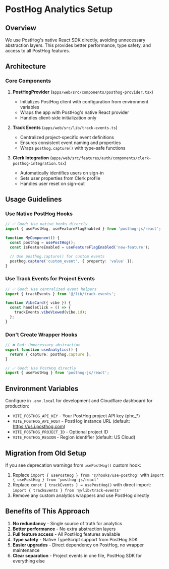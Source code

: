 # PostHog Analytics Setup

## Overview

We use PostHog's native React SDK directly, avoiding unnecessary abstraction layers. This provides better performance, type safety, and access to all PostHog features.

## Architecture

### Core Components

1. **PostHogProvider** (`apps/web/src/components/posthog-provider.tsx`)
   - Initializes PostHog client with configuration from environment variables
   - Wraps the app with PostHog's native React provider
   - Handles client-side initialization only

2. **Track Events** (`apps/web/src/lib/track-events.ts`)
   - Centralized project-specific event definitions
   - Ensures consistent event naming and properties
   - Wraps `posthog.capture()` with type-safe functions

3. **Clerk Integration** (`apps/web/src/features/auth/components/clerk-posthog-integration.tsx`)
   - Automatically identifies users on sign-in
   - Sets user properties from Clerk profile
   - Handles user reset on sign-out

## Usage Guidelines

### Use Native PostHog Hooks

```typescript
// ✅ Good: Use native hooks directly
import { usePostHog, useFeatureFlagEnabled } from 'posthog-js/react';

function MyComponent() {
  const posthog = usePostHog();
  const isFeatureEnabled = useFeatureFlagEnabled('new-feature');

  // Use posthog.capture() for custom events
  posthog.capture('custom_event', { property: 'value' });
}
```

### Use Track Events for Project Events

```typescript
// ✅ Good: Use centralized event helpers
import { trackEvents } from '@/lib/track-events';

function VibeCard({ vibe }) {
  const handleClick = () => {
    trackEvents.vibeViewed(vibe.id);
  };
}
```

### Don't Create Wrapper Hooks

```typescript
// ❌ Bad: Unnecessary abstraction
export function useAnalytics() {
  return { capture: posthog.capture };
}

// ✅ Good: Use PostHog directly
import { usePostHog } from 'posthog-js/react';
```

## Environment Variables

Configure in `.env.local` for development and Cloudflare dashboard for production:

- `VITE_POSTHOG_API_KEY` - Your PostHog project API key (phc\_\*)
- `VITE_POSTHOG_API_HOST` - PostHog instance URL (default: https://us.i.posthog.com)
- `VITE_POSTHOG_PROJECT_ID` - Optional project ID
- `VITE_POSTHOG_REGION` - Region identifier (default: US Cloud)

## Migration from Old Setup

If you see deprecation warnings from `usePostHog()` custom hook:

1. Replace `import { usePostHog } from '@/hooks/use-posthog'` with `import { usePostHog } from 'posthog-js/react'`
2. Replace `const { trackEvents } = usePostHog()` with direct import: `import { trackEvents } from '@/lib/track-events'`
3. Remove any custom analytics wrappers and use PostHog directly

## Benefits of This Approach

1. **No redundancy** - Single source of truth for analytics
2. **Better performance** - No extra abstraction layers
3. **Full feature access** - All PostHog features available
4. **Type safety** - Native TypeScript support from PostHog SDK
5. **Easier upgrades** - Direct dependency on PostHog, no wrapper maintenance
6. **Clear separation** - Project events in one file, PostHog SDK for everything else
